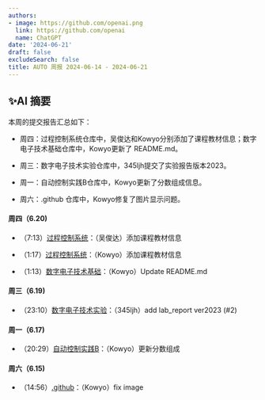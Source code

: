 ```yaml
---
authors:
- image: https://github.com/openai.png
  link: https://github.com/openai
  name: ChatGPT
date: '2024-06-21'
draft: false
excludeSearch: false
title: AUTO 周报 2024-06-14 - 2024-06-21
---
```


## ✨AI 摘要

本周的提交报告汇总如下：

- 周四：过程控制系统仓库中，吴俊达和Kowyo分别添加了课程教材信息；数字电子技术基础仓库中，Kowyo更新了 README.md。

- 周三：数字电子技术实验仓库中，345ljh提交了实验报告版本2023。

- 周一：自动控制实践B仓库中，Kowyo更新了分数组成信息。

- 周六：.github 仓库中，Kowyo修复了图片显示问题。

#### 周四（6.20) 

- （7:13）[过程控制系统](https://github.com/HITSZ-OpenAuto/AUTO3007)：（吴俊达）添加课程教材信息

- （1:17）[过程控制系统](https://github.com/HITSZ-OpenAuto/AUTO3007)：（Kowyo）添加课程教材信息

- （1:13）[数字电子技术基础](https://github.com/HITSZ-OpenAuto/EE1009)：（Kowyo）Update README.md

#### 周三（6.19) 

- （23:10）[数字电子技术实验](https://github.com/HITSZ-OpenAuto/EE1010)：（345ljh）add lab_report ver2023 (#2)

#### 周一（6.17) 

- （20:29）[自动控制实践B](https://github.com/HITSZ-OpenAuto/AUTO3002B)：（Kowyo）更新分数组成

#### 周六（6.15) 

- （14:56）[.github](https://github.com/HITSZ-OpenAuto/.github)：（Kowyo）fix image

